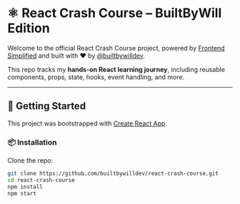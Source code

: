 # ⚛️ React Crash Course – BuiltByWill Edition

Welcome to the official React Crash Course project, powered by [Frontend Simplified](https://www.fesinstitute.com) and built with ❤️ by [@builtbywilldev](https://github.com/builtbywilldev).

This repo tracks my **hands-on React learning journey**, including reusable components, props, state, hooks, event handling, and more.

---

## 🚀 Getting Started

This project was bootstrapped with [Create React App](https://create-react-app.dev/).

### 📦 Installation

Clone the repo:

```bash
git clone https://github.com/builtbywilldev/react-crash-course.git
cd react-crash-course
npm install
npm start
